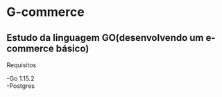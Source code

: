 <h1>G-commerce</h1>

<h2> Estudo da linguagem GO(desenvolvendo um e-commerce básico) </h2>

<p> Requisitos</p>

-Go 1.15.2<br>
-Postgres
